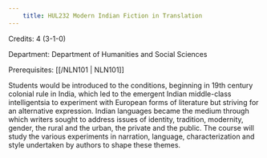 ```yaml
---
    title: HUL232 Modern Indian Fiction in Translation
---
```

Credits: 4 (3-1-0)

Department: Department of Humanities and Social Sciences

Prerequisites: [[/NLN101 | NLN101]]

Students would be introduced to the conditions, beginning in 19th century colonial rule in India, which led to the emergent Indian middle-class intelligentsia to experiment with European forms of literature but striving for an alternative expression. Indian languages became the medium through which writers sought to address issues of identity, tradition, modernity, gender, the rural and the urban, the private and the public. The course will study the various experiments in narration, language, characterization and style undertaken by authors to shape these themes.
